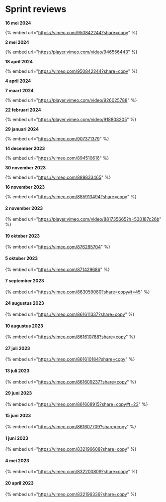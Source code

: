 # Sprint reviews

**16 mei 2024**

{% embed url="https://vimeo.com/950842244?share=copy" %}

**2 mei 2024**

{% embed url="https://player.vimeo.com/video/946556443" %}

**18 april 2024**

{% embed url="https://vimeo.com/950842244?share=copy" %}

**4 april 2024**

**7 maart 2024**

{% embed url="https://player.vimeo.com/video/926025788" %}

**22 februari 2024**

{% embed url="https://player.vimeo.com/video/918808205" %}

**29 januari 2024**

{% embed url="https://vimeo.com/907371379" %}

**14 december 2023**

{% embed url="https://vimeo.com/894510616" %}

**30 november 2023**

{% embed url="https://vimeo.com/889833465" %}

**16 november 2023**

{% embed url="https://vimeo.com/885913494?share=copy" %}

#### 2 november 2023

{% embed url="https://player.vimeo.com/video/881735665?h=530187c26b" %}

#### 19 oktober 2023

{% embed url="https://vimeo.com/876285704" %}

#### 5 oktober 2023

{% embed url="https://vimeo.com/871429686" %}

#### 7 september 2023

{% embed url="https://vimeo.com/863059080?share=copy#t=45" %}

#### 24 **augustus 2023**

{% embed url="https://vimeo.com/861611337?share=copy" %}

#### **10 augustus 2023**

{% embed url="https://vimeo.com/861610788?share=copy" %}

#### 27 juli 2023

{% embed url="https://vimeo.com/861610184?share=copy" %}

#### 13 juli 2023

{% embed url="https://vimeo.com/861609237?share=copy" %}

#### 29 juni 2023

{% embed url="https://vimeo.com/861608915?share=copy#t=23" %}

#### 15 juni 2023

{% embed url="https://vimeo.com/861607709?share=copy" %}

#### 1 juni 2023

{% embed url="https://vimeo.com/832196608?share=copy" %}

#### 4 mei 2023

{% embed url="https://vimeo.com/832200809?share=copy" %}

#### 20 april 2023

{% embed url="https://vimeo.com/832196336?share=copy" %}
